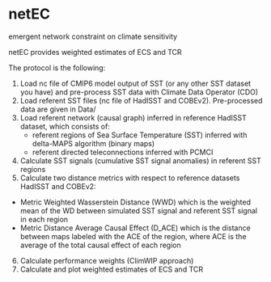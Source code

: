 # netEC
emergent network constraint on climate sensitivity

netEC provides weighted estimates of ECS and TCR 

The protocol is the following:

1) Load nc file of CMIP6 model output of SST (or any other SST dataset you have) and pre-process SST data with Climate Data Operator (CDO)
2) Load referent SST files (nc file of HadISST and COBEv2). Pre-processed data are given in Data/ 
4) Load referent network (causal graph) inferred in reference HadISST dataset, which consists of:
   - referent regions of Sea Surface Temperature (SST) inferred with delta-MAPS algorithm (binary maps)
   - referent directed teleconnections inferred with PCMCI 
5) Calculate SST signals (cumulative SST signal anomalies) in referent SST regions
6) Calculate two distance metrics with respect to reference datasets HadISST and COBEv2:
  - Metric Weighted Wasserstein Distance (WWD) which is the weighted mean of the WD between simulated SST signal and referent SST signal in each region
  - Metric Distance Average Causal Effect (D_ACE) which is the distance between maps labeled with the ACE of the region, where ACE is the average of the total causal effect of each region 
6) Calculate performance weights (ClimWIP approach)
7) Calculate and plot weighted estimates of ECS and TCR
